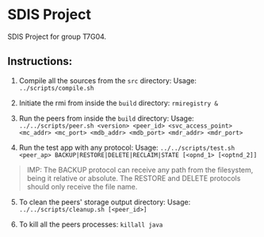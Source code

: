 # SDIS Project

SDIS Project for group T7G04.

## Instructions:

1. Compile all the sources from the `src` directory:
    Usage: `../scripts/compile.sh`

2. Initiate the rmi from inside the `build` directory:
    `rmiregistry &`

3. Run the peers from inside the `build` directory:
    Usage: `../../scripts/peer.sh <version> <peer_id> <svc_access_point> <mc_addr> <mc_port> <mdb_addr> <mdb_port> <mdr_addr> <mdr_port>`

4. Run the test app with any protocol:
    Usage: `../../scripts/test.sh <peer_ap> BACKUP|RESTORE|DELETE|RECLAIM|STATE [<opnd_1> [<optnd_2]]`

> IMP: 
> The BACKUP protocol can receive any path from the filesystem, being it relative or absolute.
> The RESTORE and DELETE protocols should only receive the file name.

5. To clean the peers' storage output directory:
    Usage: `../../scripts/cleanup.sh [<peer_id>]`
    
6. To kill all the peers processes:
   `killall java`